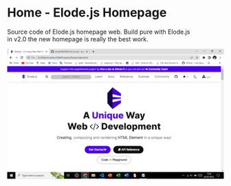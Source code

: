 # Home - Elode.js Homepage
Source code of Elode.js homepage web. Build pure with Elode.js <br>
in v2.0 the new homepage is really the best work.

<img width="800" src="https://github.com/equneko/elode/blob/main/res/images/homepage.png"/>
